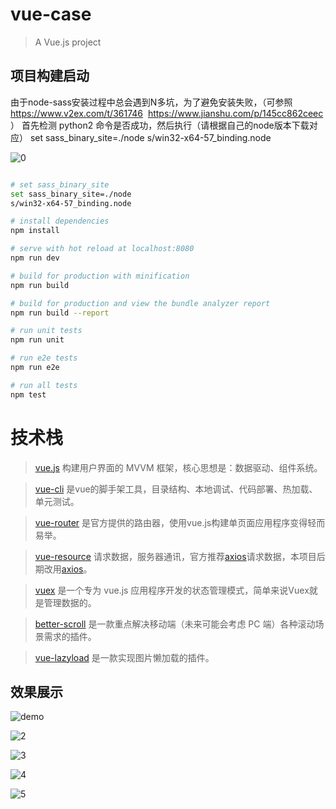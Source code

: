 # vue-case

> A Vue.js project

## 项目构建启动

由于node-sass安装过程中总会遇到N多坑，为了避免安装失败，（可参照 https://www.v2ex.com/t/361746  https://www.jianshu.com/p/145cc862ceec ）
首先检测 python2 命令是否成功，然后执行（请根据自己的node版本下载对应） set sass_binary_site=./node
s/win32-x64-57_binding.node

![0](./present/0.PNG)

``` bash

# set sass_binary_site
set sass_binary_site=./node
s/win32-x64-57_binding.node

# install dependencies
npm install

# serve with hot reload at localhost:8080
npm run dev

# build for production with minification
npm run build

# build for production and view the bundle analyzer report
npm run build --report

# run unit tests
npm run unit

# run e2e tests
npm run e2e

# run all tests
npm test
```

# 技术栈
> [vue.js](https://cn.vuejs.org/) 构建用户界面的 MVVM 框架，核心思想是：数据驱动、组件系统。

> [vue-cli](https://www.npmjs.com/package/vue-cli) 是vue的脚手架工具，目录结构、本地调试、代码部署、热加载、单元测试。

> [vue-router](https://router.vuejs.org/zh-cn/) 是官方提供的路由器，使用vue.js构建单页面应用程序变得轻而易举。

> [vue-resource](https://www.npmjs.com/package/vue-resource) 请求数据，服务器通讯，官方推荐[axios](https://www.npmjs.com/package/axios)请求数据，本项目后期改用[axios](https://www.npmjs.com/package/axios)。

> [vuex](https://vuex.vuejs.org/zh-cn/) 是一个专为 vue.js 应用程序开发的状态管理模式，简单来说Vuex就是管理数据的。

> [better-scroll](https://github.com/ustbhuangyi/better-scroll)  是一款重点解决移动端（未来可能会考虑 PC 端）各种滚动场景需求的插件。

> [vue-lazyload](https://github.com/hilongjw/vue-lazyload)  是一款实现图片懒加载的插件。

## 效果展示

![demo](./present/1.PNG)

![2](./present/2.PNG)

![3](./present/3.PNG)

![4](./present/4.PNG)

![5](./present/5.PNG)
